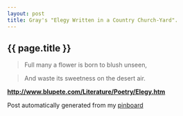 ```yaml
---
layout: post
title: Gray's "Elegy Written in a Country Church-Yard".
---
```


## {{ page.title }}

> Full many a flower is born to blush unseen,
  
> And waste its sweetness on the desert air.  

<strong><a href='http://www.blupete.com/Literature/Poetry/Elegy.htm'>http://www.blupete.com/Literature/Poetry/Elegy.htm</a></strong>

Post automatically generated from my <a href="http://pinboard.in/u:ndfine">pinboard</a>
